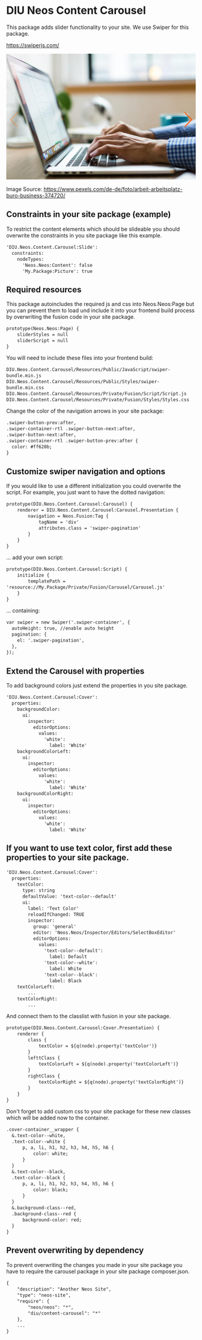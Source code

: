 
# DIU Neos Content Carousel

This package adds slider functionality to your site. We use Swiper for this package.
                                                     
https://swiperjs.com/


![Slider screenshot](Resources/Public/Images/screenshot.jpg)

Image Source: https://www.pexels.com/de-de/foto/arbeit-arbeitsplatz-buro-business-374720/


## Constraints in your site package (example)

To restrict the content elements which should be slideable you should overwrite the constraints in you site package like this example.

```
'DIU.Neos.Content.Carousel:Slide':
  constraints:
    nodeTypes:
      'Neos.Neos:Content': false
      'My.Package:Picture': true

```

## Required resources

This package autoincludes the required js and css into Neos.Neos:Page but you can prevent them to load und include it into your frontend build process by overwriting the fusion code in your site package.

```
prototype(Neos.Neos:Page) {
    sliderStyles = null
    sliderScript = null
}
```

You will need to include these files into your frontend build:

```
DIU.Neos.Content.Carousel/Resources/Public/JavaScript/swiper-bundle.min.js
DIU.Neos.Content.Carousel/Resources/Public/Styles/swiper-bundle.min.css
DIU.Neos.Content.Carousel/Resources/Private/Fusion/Script/Script.js
DIU.Neos.Content.Carousel/Resources/Private/Fusion/Styles/Styles.css 
```

Change the color of the navigation arrows in your site package:

```
.swiper-button-prev:after,
.swiper-container-rtl .swiper-button-next:after,
.swiper-button-next:after,
.swiper-container-rtl .swiper-button-prev:after {
  color: #ff620b;
}
```
## Customize swiper navigation and options

If you would like to use a different initialization you could overwrite the script.
For example, you just want to have the dotted navigation:

```
prototype(DIU.Neos.Content.Carousel:Carousel) {
    renderer = DIU.Neos.Content.Carousel:Carousel.Presentation {
        navigation = Neos.Fusion:Tag {
            tagName = 'div'
            attributes.class = 'swiper-pagination'
        }
    }
}
```

... add your own script:
```
prototype(DIU.Neos.Content.Carousel:Script) {
    initialize {
        templatePath = 'resource://My.Package/Private/Fusion/Carousel/Carousel.js'
    }
}
```
... containing:
```
var swiper = new Swiper('.swiper-container', {
  autoHeight: true, //enable auto height
  pagination: {
    el: '.swiper-pagination',
  },
});
```


## Extend the Carousel with properties

To add background colors just extend the properties in you site package.

```
'DIU.Neos.Content.Carousel:Cover':
  properties:
    backgroundColor:
      ui:
        inspector:
          editorOptions:
            values:
              'white':
                label: 'White'
    backgroundColorLeft:
      ui:
        inspector:
          editorOptions:
            values:
              'white':
                label: 'White'
    backgroundColorRight:
      ui:
        inspector:
          editorOptions:
            values:
              'white':
                label: 'White'

```

## If you want to use text color, first add these properties to your site package.

```
'DIU.Neos.Content.Carousel:Cover':
  properties:
    textColor:
      type: string
      defaultValue: 'text-color--default'
      ui:
        label: 'Text Color'
        reloadIfChanged: TRUE
        inspector:
          group: 'general'
          editor: 'Neos.Neos/Inspector/Editors/SelectBoxEditor'
          editorOptions:
            values:
              'text-color--default':
                label: Default
              'text-color--white':
                label: White
              'text-color--black':
                label: Black
    textColorLeft:
        ...
    textColorRight:
        ...
```

And connect them to the classlist with fusion in your site package.

```
prototype(DIU.Neos.Content.Carousel:Cover.Presentation) {
    renderer {
        class {
            textColor = ${q(node).property('textColor')}
        }
        lefttClass {
            textColorLeft = ${q(node).property('textColorLeft')}
        }
        rightClass {
            textColorRight = ${q(node).property('textColorRight')}
        }
    }
}
```
Don't forget to add custom css to your site package for these new classes which will be added now to the container.

```
.cover-container__wrapper {
  &.text-color--white,
  .text-color--white {
      p, a, li, h1, h2, h3, h4, h5, h6 {
          color: white;
      }
  }
  &.text-color--black,
  .text-color--black {
      p, a, li, h1, h2, h3, h4, h5, h6 {
          color: black;
      }
  }
  &.background-class--red,
  .background-class--red {
      background-color: red;
  }
}
```


## Prevent overwriting by dependency

To prevent overwriting the changes you made in your site package you have to require the carousel package in your site package composer.json. 

```
{
    "description": "Another Neos Site",
    "type": "neos-site",
    "require": {
        "neos/neos": "*",
        "diu/content-carousel": "*"
    },
    ...
}
